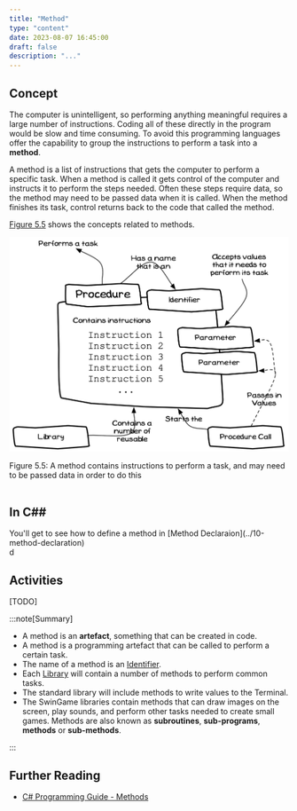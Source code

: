 ```yaml
---
title: "Method"
type: "content"
date: 2023-08-07 16:45:00
draft: false
description: "..."
---
```


## Concept

The computer is unintelligent, so performing anything meaningful requires a large number of instructions. Coding all of these directly in the program would be slow and time consuming. To avoid this programming languages offer the capability to group the instructions to perform a task into a **method**.

A method is a list of instructions that gets the computer to perform a specific task. When a method is called it gets control of the computer and instructs it to perform the steps needed. Often these steps require data, so the method may need to be passed data when it is called. When the method finishes its task, control returns back to the code that called the method.

[Figure 5.5](#FigureMethod) shows the concepts related to methods.

<a id="FigureMethod"></a>

![Figure 5.5 A method contains instructions to perform a task, and may need to be passed data in order to do this](./images/program-creation/Method.png "A method calls runs a method, passing in values for the method to use")
<div class="caption"><span class="caption-figure-nbr">Figure 5.5: </span>A method contains instructions to perform a task, and may need to be passed data in order to do this</div><br/>

## In C##

<div class="review">You'll get to see how to define a method in [Method Declaraion](../10-method-declaration)</div>d

## Activities
[TODO]

:::note[Summary]

- A method is an **artefact**, something that can be created in code.
- A method is a programming artefact that can be called to perform a certain task.
- The name of a method is an [Identifier](../07-identifier).
- Each [Library](../08-library) will contain a number of methods to perform common tasks.
- The standard library will include methods to write values to the Terminal.
- The SwinGame libraries contain methods that can draw images on the screen,
play sounds, and perform other tasks needed to create small games.
Methods are also known as **subroutines**, **sub-programs**, **methods** or **sub-methods**.

:::

## Further Reading

- [C# Programming Guide - Methods](https://learn.microsoft.com/en-us/dotnet/csharp/programming-guide/classes-and-structs/methods)